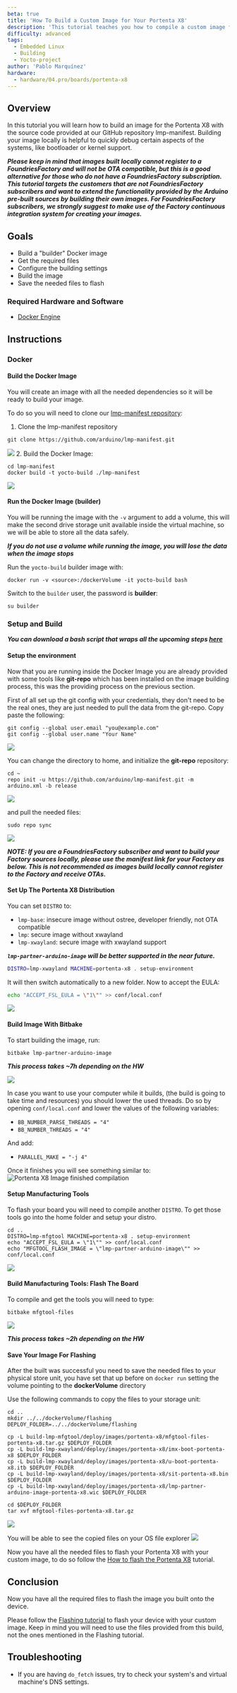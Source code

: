```yaml
---
beta: true
title: 'How To Build a Custom Image for Your Portenta X8'
description: 'This tutorial teaches you how to compile a custom image for your Portenta X8'
difficulty: advanced
tags:
  - Embedded Linux
  - Building
  - Yocto-project
author: 'Pablo Marquínez'
hardware:
  - hardware/04.pro/boards/portenta-x8
---
```


## Overview

In this tutorial you will learn how to build an image for the Portenta X8 with the source code provided at our GitHub repository lmp-manifest.
Building your image locally is helpful to quickly debug certain aspects of the systems, like bootloader or kernel support.

***Please keep in mind that images built locally cannot register to a FoundriesFactory and will not be OTA compatible, but this is a good alternative for those who do not have a FoundriesFactory subscription.  This tutorial targets the customers that are not FoundriesFactory subscribers and want to extend the functionality provided by the Arduino pre-built sources by building their own images. For FoundriesFactory subscribers, we strongly suggest to make use of the Factory continuous integration system for creating your images.***

## Goals
- Build a "builder" Docker image
- Get the required files
- Configure the building settings
- Build the image
- Save the needed files to flash

### Required Hardware and Software

- [Docker Engine](https://docs.docker.com/engine/install/)

## Instructions

### Docker
#### Build the Docker Image

You will create an image with all the needed dependencies so it will be ready to build your image.

To do so you will need to clone our [lmp-manifest repository](https://github.com/arduino/lmp-manifest):
1. Clone the lmp-manifest repository
  ```
  git clone https://github.com/arduino/lmp-manifest.git
  ```
  ![](assets/git_clone_lmp-manifest.png)
2. Build the Docker Image:
  ```
  cd lmp-manifest
  docker build -t yocto-build ./lmp-manifest
  ```
  ![](assets/docker_build.png)

#### Run the Docker Image (builder)
You will be running the image with the `-v` argument to add a volume, this will make the second drive storage unit available inside the virtual machine, so we will be able to store all the data safely.

***If you do not use a volume while running the image, you will lose the data when the image stops***

Run the `yocto-build` builder image with:
```
docker run -v <source>:/dockerVolume -it yocto-build bash
```

Switch to the `builder` user, the password is **builder**:
```
su builder
```

### Setup and Build

***You can download a bash script that wraps all the upcoming steps [here](assets/portenta-x8_build.sh)***

#### Setup the environment
Now that you are running inside the Docker Image you are already provided with some tools like **git-repo** which has been installed on the image building process, this was the providing process on the previous section.

First of all set up the git config with your credentials, they don't need to be the real ones, they are just needed to pull the data from the git-repo.
Copy paste the following:
```
git config --global user.email "you@example.com"
git config --global user.name "Your Name"
```
![](assets/git_config.png)

You can change the directory to home, and initialize the **git-repo** repository:
```
cd ~
repo init -u https://github.com/arduino/lmp-manifest.git -m arduino.xml -b release
```
![](assets/repo_init.png)

and pull the needed files:
```
sudo repo sync
```
![](assets/repo_sync.png)

***NOTE: If you are a FoundriesFactory subscriber and want to build your Factory sources locally, please use the manifest link for your Factory as below. This is not recommended as images build locally cannot register to the Factory and receive OTAs.***

#### Set Up The Portenta X8 Distribution

You can set `DISTRO` to:
- `lmp-base`: insecure image without ostree, developer friendly, not OTA compatible
- `lmp`: secure image without xwayland
- `lmp-xwayland`: secure image with xwayland support

***`lmp-partner-arduino-image` will be better supported in the near future.***

```bash
DISTRO=lmp-xwayland MACHINE=portenta-x8 . setup-environment
```

It will then switch automatically to a new folder.
Now to accept the EULA:

```bash
echo "ACCEPT_FSL_EULA = \"1\"" >> conf/local.conf
```

![](assets/x8_distro_setup.png)

#### Build Image With Bitbake

To start building the image, run:

```
bitbake lmp-partner-arduino-image
```
***This process takes ~7h depending on the HW***

![](assets/x8_build.png)

In case you want to use your computer while it builds, (the build is going to take time and resources) you should lower the used threads.
Do so by opening `conf/local.conf` and lower the values of the following variables:

- `BB_NUMBER_PARSE_THREADS = "4"`
- `BB_NUMBER_THREADS = "4"`

And add:

- `PARALLEL_MAKE = "-j 4"`

Once it finishes you will see something similar to:
![Portenta X8 Image finished compilation](assets/x8_build_finished.png)

#### Setup Manufacturing Tools
To flash your board you will need to compile another `DISTRO`.
To get those tools go into the home folder and setup your distro.
```
cd ..
DISTRO=lmp-mfgtool MACHINE=portenta-x8 . setup-environment
echo "ACCEPT_FSL_EULA = \"1\"" >> conf/local.conf
echo "MFGTOOL_FLASH_IMAGE = \"lmp-partner-arduino-image\"" >> conf/local.conf
```
![](assets/tools_distro_setup.png)

#### Build Manufacturing Tools: Flash The Board
To compile and get the tools you will need to type:
```
bitbake mfgtool-files
```
![](assets/tools_build.png)

***This process takes ~2h depending on the HW***

#### Save Your Image For Flashing

After the built was successful you need to save the needed files to your physical store unit, you have set that up before on `docker run` setting the volume pointing to the **dockerVolume** directory

Use the following commands to copy the files to your storage unit:

```
cd ..
mkdir ../../dockerVolume/flashing
DEPLOY_FOLDER=../../dockerVolume/flashing

cp -L build-lmp-mfgtool/deploy/images/portenta-x8/mfgtool-files-portenta-x8.tar.gz $DEPLOY_FOLDER
cp -L build-lmp-xwayland/deploy/images/portenta-x8/imx-boot-portenta-x8 $DEPLOY_FOLDER
cp -L build-lmp-xwayland/deploy/images/portenta-x8/u-boot-portenta-x8.itb $DEPLOY_FOLDER
cp -L build-lmp-xwayland/deploy/images/portenta-x8/sit-portenta-x8.bin $DEPLOY_FOLDER
cp -L build-lmp-xwayland/deploy/images/portenta-x8/lmp-partner-arduino-image-portenta-x8.wic $DEPLOY_FOLDER

cd $DEPLOY_FOLDER
tar xvf mfgtool-files-portenta-x8.tar.gz
```

![](assets/copy_files.png)

You will be able to see the copied files on your OS file explorer
![](assets/docker_volume_explorer.png)

Now you have all the needed files to flash your Portenta X8 with your custom image, to do so follow the [How to flash the Portenta X8](image-flashing) tutorial.

## Conclusion

Now you have all the required files to flash the image you built onto the device.

Please follow the [Flashing tutorial](image-flashing) to flash your device with your custom image.
Keep in mind you will need to use the files provided from this build, not the ones mentioned in the Flashing tutorial.

## Troubleshooting

- If you are having `do_fetch` issues, try to check your system's and virtual machine's DNS settings.